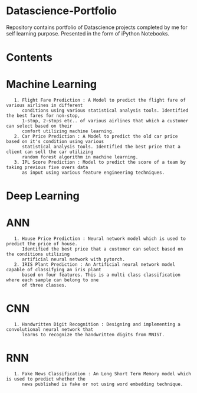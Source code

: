 # Datascience-Portfolio

Repository contains portfolio of Datascience projects completed by me for self learning purpose. Presented in the form of iPython Notebooks.


# Contents

  # Machine Learning  
       
       1. Flight Fare Prediction : A Model to predict the flight fare of various airlines in different 
          conditions using various statistical analysis tools. Identified the best fares for non-stop, 
          1-stop, 2-stops etc.. of various airlines that which a customer can select based on their 
          comfort utilizing machine learning.
       2. Car Price Prediction : A Model to predict the old car price based on it's condition using various 
          statistical analysis tools. Identified the best price that a client can sell the car utilizing 
          random forest algorithm in machine learning.
       3. IPL Score Prediction : Model to predict the score of a team by taking previous five overs data 
          as input using various feature engineering techniques.  
  
  # Deep Learning
  
   # ANN
     
       1. House Price Prediction : Neural network model which is used to predict the price of house. 
          Identified the best price that a customer can select based on the conditions utilizing 
          artificial neural network with pytorch.
       2. IRIS Plant Prediction : An Artificial neural network model capable of classifying an iris plant 
          based on four features. This is a multi class classification where each sample can belong to one 
          of three classes. 
       
   # CNN
   
       1. Handwritten Digit Recognition : Designing and implementing a convolutional neural network that 
          learns to recognize the handwritten digits from MNIST.
          
   # RNN
     
       1. Fake News Classification : An Long Short Term Memory model which is used to predict whether the
          news published is fake or not using word embedding technique.
